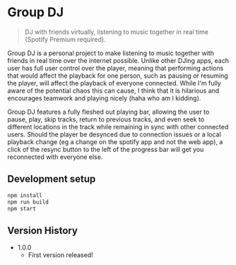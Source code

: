 # Group DJ
> DJ with friends virtually, listening to music together in real time (Spotify Premium required).

Group DJ is a personal project to make listening to music together with friends in real time over the internet possible. 
Unlike other DJing apps, each user has full user control over the player, meaning that performing actions 
that would affect the playback for one person, such as pausing or resuming the player, will affect the playback of everyone connected.
While I'm fully aware of the potential chaos this can cause, I think that it is hilarious and encourages teamwork and 
playing nicely (haha who am I kidding).

Group DJ features a fully fleshed out playing bar, allowing the user to pause, play, skip tracks, return to previous tracks, and
even seek to different locations in the track while remaining in sync with other connected users. Should the player be desynced 
due to connection issues or a local playback change (eg a change on the spotify app and not the web app), a click of the resync button
to the left of the progress bar will get you reconnected with everyone else. 

## Development setup

```sh
npm install
npm run build
npm start
```

## Version History

* 1.0.0
    * First version released!

